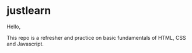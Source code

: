 # justlearn
Hello,

This repo is a refresher and practice on basic fundamentals of HTML, CSS and Javascript.
